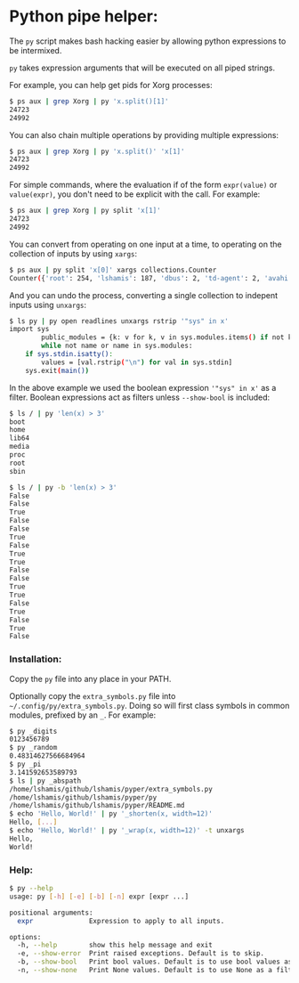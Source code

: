 # Python pipe helper:
The `py` script makes bash hacking easier by allowing python expressions to be intermixed.

`py` takes expression arguments that will be executed on all piped strings.

For example, you can help get pids for Xorg processes:
```sh
$ ps aux | grep Xorg | py 'x.split()[1]'
24723
24992
```

You can also chain multiple operations by providing multiple expressions:
```sh
$ ps aux | grep Xorg | py 'x.split()' 'x[1]'
24723
24992
```

For simple commands, where the evaluation if of the form `expr(value)` or `value(expr)`, you don't need to be explicit with the call. For example:
```sh
$ ps aux | grep Xorg | py split 'x[1]'
24723
24992
```

You can convert from operating on one input at a time, to operating on the collection of inputs by using `xargs`:
```sh
$ ps aux | py split 'x[0]' xargs collections.Counter
Counter({'root': 254, 'lshamis': 187, 'dbus': 2, 'td-agent': 2, 'avahi': 2, 'USER': 1, 'polkitd': 1, 'rtkit': 1, 'chrony': 1, 'colord': 1, 'nobody': 1, 'dnsmasq': 1, 'systemd+': 1})
```

And you can undo the process, converting a single collection to indepent inputs using `unxargs`:
```sh
$ ls py | py open readlines unxargs rstrip '"sys" in x'
import sys
        public_modules = {k: v for k, v in sys.modules.items() if not k.startswith("_")}
        while not name or name in sys.modules:
    if sys.stdin.isatty():
        values = [val.rstrip("\n") for val in sys.stdin]
    sys.exit(main())
```

In the above example we used the boolean expression `'"sys" in x'` as a filter.
Boolean expressions act as filters unless `--show-bool` is included:
```sh
$ ls / | py 'len(x) > 3'
boot
home
lib64
media
proc
root
sbin

$ ls / | py -b 'len(x) > 3'
False
False
True
False
False
True
False
True
True
False
False
True
True
False
True
False
True
False
```

### Installation:
Copy the `py` file into any place in your PATH.

Optionally copy the `extra_symbols.py` file into `~/.config/py/extra_symbols.py`. Doing so will first class symbols in common modules, prefixed by an `_`. For example:
```sh
$ py _digits
0123456789
$ py _random
0.48314627566684964
$ py _pi
3.141592653589793
$ ls | py _abspath
/home/lshamis/github/lshamis/pyper/extra_symbols.py
/home/lshamis/github/lshamis/pyper/py
/home/lshamis/github/lshamis/pyper/README.md
$ echo 'Hello, World!' | py '_shorten(x, width=12)'
Hello, [...]
$ echo 'Hello, World!' | py '_wrap(x, width=12)' -t unxargs
Hello,
World!
```

### Help:
```sh
$ py --help
usage: py [-h] [-e] [-b] [-n] expr [expr ...]

positional arguments:
  expr              Expression to apply to all inputs.

options:
  -h, --help        show this help message and exit
  -e, --show-error  Print raised exceptions. Default is to skip.
  -b, --show-bool   Print bool values. Default is to use bool values as a filter.
  -n, --show-none   Print None values. Default is to use None as a filter.
```
